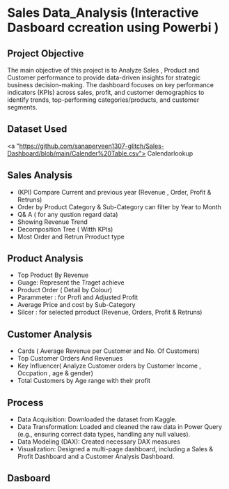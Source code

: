 # Sales Data_Analysis (Interactive Dasboard ccreation using Powerbi )

## Project Objective
The main objective of this project is to Analyze Sales , Product and Customer performance to provide data-driven insights for strategic business decision-making. The dashboard focuses on key performance indicators (KPIs) across sales, profit, and customer demographics to identify trends, top-performing categories/products, and customer segments.

## Dataset Used
<a  "https://github.com/sanaperveen1307-glitch/Sales-Dashboard/blob/main/Calender%20Table.csv"> Calendarlookup 

## Sales Analysis 
- (KPI) Compare Current and previous year (Revenue , Order, Profit & Retruns)
- Order  by Product Category & Sub-Category can filter by Year to Month
- Q& A ( for any qustion regard data)
- Showing Revenue Trend
- Decomposition Tree ( Witth KPIs)
- Most Order and Retrun Prroduct  type
 
## Product  Analysis 
- Top Product By Revenue 
- Guage: Represent the Traget achieve 
- Product Order ( Detail by Colour)
- Parammeter : for Profi and Adjusted Profit
- Average Price and cost by Sub-Category
- Silcer :  for selected prroduct (Revenue, Orders, Profit & Retruns)

## Customer Analysis 
- Cards ( Average Revenue per Customer and No. Of Customers)
- Top Customer Orders And Revenues
- Key Influencer( Analyze Customer orders by Customer Income , Occpation , age & gender)
- Total Customers  by Age range with their profit

## Process 
- Data Acquisition: Downloaded the dataset from Kaggle.
- Data Transformation: Loaded and cleaned the raw data in Power Query (e.g., ensuring correct data types, handling any null values).
- Data Modeling (DAX): Created necessary DAX measures 
- Visualization: Designed a multi-page dashboard, including a Sales & Profit Dashboard and a Customer Analysis Dashboard.

## Dasboard 
